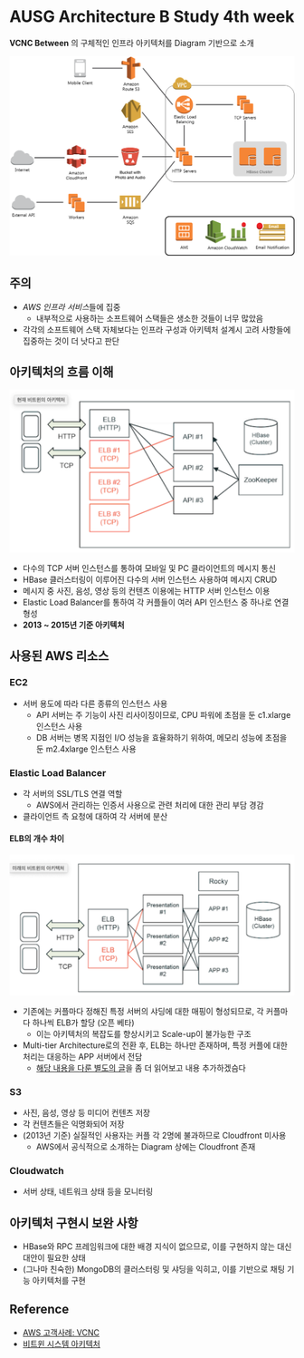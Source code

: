 # AUSG Architecture B Study 4th week

**VCNC Between** 의 구체적인 인프라 아키텍처를 Diagram 기반으로 소개

![](../../week3/cadenzah(김정모)/VCNC_Between_architecture.5c4222a6352a77357143025c9a064d77de08485c.png)

## 주의

- *AWS 인프라 서비스*들에 집중
  - 내부적으로 사용하는 소프트웨어 스택들은 생소한 것들이 너무 많았음
- 각각의 소프트웨어 스택 자체보다는 인프라 구성과 아키텍처 설계시 고려 사항들에 집중하는 것이 더 낫다고 판단

## 아키텍처의 흐름 이해
![메인 로직](current-logic.png)
- 다수의 TCP 서버 인스턴스를 통하여 모바일 및 PC 클라이언트의 메시지 통신
- HBase 클러스터링이 이루어진 다수의 서버 인스턴스 사용하여 메시지 CRUD
- 메시지 중 사진, 음성, 영상 등의 컨텐츠 이용에는 HTTP 서버 인스턴스 이용
- Elastic Load Balancer를 통하여 각 커플들이 여러 API 인스턴스 중 하나로 연결 형성
- **2013 ~ 2015년 기준 아키텍처**

## 사용된 AWS 리소스

### EC2
- 서버 용도에 따라 다른 종류의 인스턴스 사용
  - API 서버는 주 기능이 사진 리사이징이므로, CPU 파워에 초점을 둔 c1.xlarge 인스턴스 사용
  - DB 서버는 병목 지점인 I/O 성능을 효율화하기 위하여, 메모리 성능에 초점을 둔 m2.4xlarge 인스턴스 사용
  
### Elastic Load Balancer
- 각 서버의 SSL/TLS 연결 역할
  - AWS에서 관리하는 인증서 사용으로 관련 처리에 대한 관리 부담 경감
- 클라이언트 측 요청에 대하여 각 서버에 분산

#### ELB의 개수 차이

![새로운 아키텍처](future-logic.png)

- 기존에는 커플마다 정해진 특정 서버의 샤딩에 대한 매핑이 형성되므로, 각 커플마다 하나씩 ELB가 할당 (오픈 베타)
  - 이는 아키텍처의 복잡도를 향상시키고 Scale-up이 불가능한 구조
- Multi-tier Architecture로의 전환 후, ELB는 하나만 존재하며, 특정 커플에 대한 처리는 대응하는 APP 서버에서 전담
  - [해당 내용을 다룬 별도의 글](http://engineering.vcnc.co.kr/2015/11/presenter-multitier-architecture/)을 좀 더 읽어보고 내용 추가하겠슴다

### S3
- 사진, 음성, 영상 등 미디어 컨텐츠 저장
- 각 컨텐츠들은 익명화되어 저장
- (2013년 기준) 실질적인 사용자는 커플 각 2명에 불과하므로 Cloudfront 미사용
  - AWS에서 공식적으로 소개하는 Diagram 상에는 Cloudfront 존재

### Cloudwatch
- 서버 상태, 네트워크 상태 등을 모니터링

## 아키텍처 구현시 보완 사항
- HBase와 RPC 프레임워크에 대한 배경 지식이 없으므로, 이를 구현하지 않는 대신 대안이 필요한 상태
- (그나마 친숙한) MongoDB의 클러스터링 및 샤딩을 익히고, 이를 기반으로 채팅 기능 아키텍처를 구현

## Reference
- [AWS 고객사례: VCNC](https://aws.amazon.com/ko/solutions/case-studies/vcnc/)
- [비트윈 시스템 아키텍처](http://engineering.vcnc.co.kr/2013/04/between-system-architecture/)
